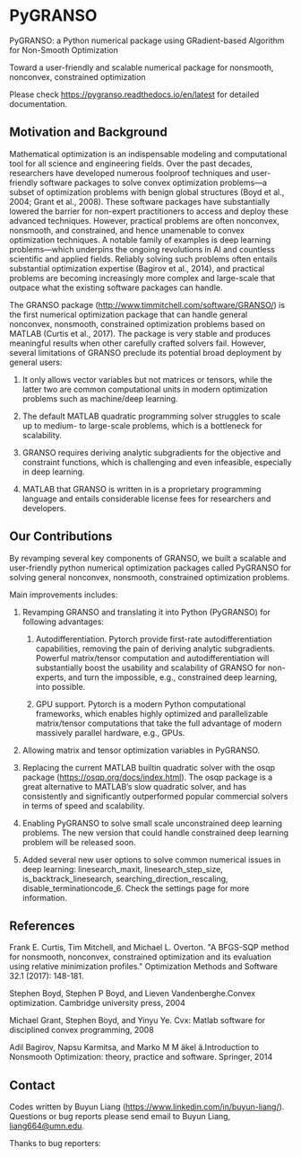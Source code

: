 # PyGRANSO

PyGRANSO: a Python numerical package using GRadient-based Algorithm for Non-Smooth Optimization

Toward a user-friendly and scalable numerical package for nonsmooth, nonconvex, constrained optimization

Please check https://pygranso.readthedocs.io/en/latest for detailed documentation.

## Motivation and Background

Mathematical optimization is an indispensable modeling and computational tool for all science and 
engineering fields. Over the past decades, researchers have developed numerous foolproof techniques 
and user-friendly software packages to solve convex optimization problems—a subset of optimization 
problems with benign global structures (Boyd et al., 2004; Grant et al., 2008). These software 
packages have substantially lowered the barrier for non-expert practitioners to access and deploy 
these advanced techniques. However, practical problems are often nonconvex, nonsmooth, and constrained, 
and hence unamenable to convex optimization techniques. A notable family of examples is deep learning 
problems—which underpins the ongoing revolutions in AI and countless scientific and applied fields. 
Reliably solving such problems often entails substantial optimization expertise  (Bagirov et al., 2014), 
and practical problems are becoming increasingly more complex and large-scale that outpace what the existing 
software packages can handle. 

The GRANSO package (http://www.timmitchell.com/software/GRANSO/) is the first numerical optimization package that can handle general nonconvex, 
nonsmooth, constrained optimization problems based on MATLAB  (Curtis et al., 2017). The package is very stable and 
produces meaningful results when other carefully crafted solvers fail. However, several 
limitations of GRANSO preclude its potential broad deployment by general users:  

1. It only allows vector variables but not matrices or tensors, while the latter two are common 
computational units in modern optimization problems such as machine/deep learning.   

2. The default MATLAB quadratic programming solver struggles to scale up to medium- to large-scale 
problems, which is a bottleneck for scalability. 

3. GRANSO requires deriving analytic subgradients for the objective and constraint functions, which 
is challenging and even infeasible, especially in deep learning.  

4. MATLAB that GRANSO is written in is a proprietary programming language and entails considerable 
license fees for researchers and developers. 

## Our Contributions

By revamping several key components of GRANSO, we built a scalable and user-friendly python numerical optimization 
packages called PyGRANSO for solving general nonconvex, nonsmooth, constrained optimization problems. 

Main improvements includes:

1. Revamping GRANSO and translating it into Python (PyGRANSO) for following advantages:
   
   1) Autodifferentiation. Pytorch provide first-rate autodifferentiation capabilities, 
      removing the pain of deriving analytic subgradients. Powerful matrix/tensor 
      computation and autodifferentiation will substantially boost the usability and 
      scalability of GRANSO for non-experts, and turn the impossible, e.g., constrained deep 
      learning, into possible.

   2) GPU support. Pytorch is a modern Python computational frameworks, which enables highly optimized 
      and parallelizable matrix/tensor computations that take the full advantage of modern massively 
      parallel hardware, e.g., GPUs.

2. Allowing matrix and tensor optimization variables in PyGRANSO.

3. Replacing the current MATLAB builtin quadratic solver with the osqp package (https://osqp.org/docs/index.html). 
   The osqp package is a great alternative to MATLAB’s slow quadratic solver, 
   and has consistently and significantly outperformed popular commercial solvers 
   in terms of speed and scalability. 

4. Enabling PyGRANSO to solve small scale unconstrained deep learning problems. The new version that could 
   handle constrained deep learning problem will be released soon.  

5. Added several new user options to solve common numerical issues in deep learning: linesearch_maxit, linesearch_step_size, 
   is_backtrack_linesearch, searching_direction_rescaling, disable_terminationcode_6. Check the settings page for more information.


## References

Frank E. Curtis, Tim Mitchell, and Michael L. Overton. "A BFGS-SQP method for nonsmooth, nonconvex, constrained optimization and its evaluation using relative minimization profiles." Optimization Methods and Software 32.1 (2017): 148-181.

Stephen Boyd, Stephen P Boyd, and Lieven Vandenberghe.Convex optimization. Cambridge university press, 2004

Michael Grant, Stephen Boyd, and Yinyu Ye. Cvx:  Matlab software for disciplined convex programming, 2008

Adil Bagirov, Napsu Karmitsa, and Marko M M ̈akel ̈a.Introduction to Nonsmooth Optimization: theory, practice and software. Springer, 2014

## Contact
Codes written by Buyun Liang (https://www.linkedin.com/in/buyun-liang/). Questions or bug reports please send email to Buyun Liang, liang664@umn.edu.

Thanks to bug reporters: 

